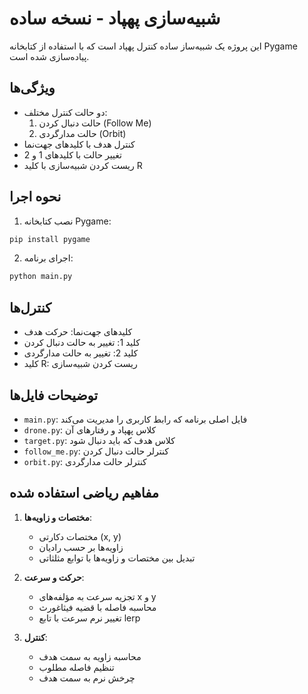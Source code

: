 # شبیه‌سازی پهپاد - نسخه ساده

این پروژه یک شبیه‌ساز ساده کنترل پهپاد است که با استفاده از کتابخانه Pygame پیاده‌سازی شده است.

## ویژگی‌ها

- دو حالت کنترل مختلف:
  1. حالت دنبال کردن (Follow Me)
  2. حالت مدارگردی (Orbit)
- کنترل هدف با کلیدهای جهت‌نما
- تغییر حالت با کلیدهای 1 و 2
- ریست کردن شبیه‌سازی با کلید R

## نحوه اجرا

1. نصب کتابخانه Pygame:
```bash
pip install pygame
```

2. اجرای برنامه:
```bash
python main.py
```

## کنترل‌ها

- کلیدهای جهت‌نما: حرکت هدف
- کلید 1: تغییر به حالت دنبال کردن
- کلید 2: تغییر به حالت مدارگردی
- کلید R: ریست کردن شبیه‌سازی

## توضیحات فایل‌ها

- `main.py`: فایل اصلی برنامه که رابط کاربری را مدیریت می‌کند
- `drone.py`: کلاس پهپاد و رفتارهای آن
- `target.py`: کلاس هدف که باید دنبال شود
- `follow_me.py`: کنترلر حالت دنبال کردن
- `orbit.py`: کنترلر حالت مدارگردی

## مفاهیم ریاضی استفاده شده

1. **مختصات و زاویه‌ها**:
   - مختصات دکارتی (x, y)
   - زاویه‌ها بر حسب رادیان
   - تبدیل بین مختصات و زاویه‌ها با توابع مثلثاتی

2. **حرکت و سرعت**:
   - تجزیه سرعت به مؤلفه‌های x و y
   - محاسبه فاصله با قضیه فیثاغورث
   - تغییر نرم سرعت با تابع lerp

3. **کنترل**:
   - محاسبه زاویه به سمت هدف
   - تنظیم فاصله مطلوب
   - چرخش نرم به سمت هدف 